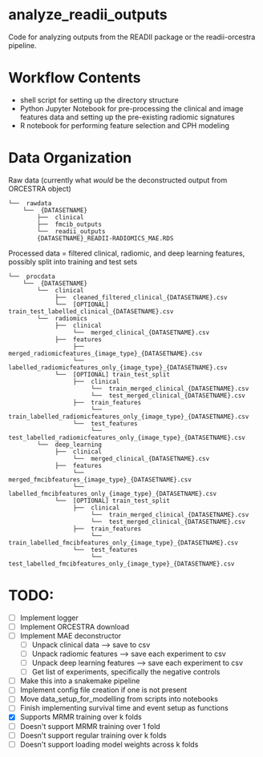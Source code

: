 # analyze_readii_outputs
Code for analyzing outputs from the READII package or the readii-orcestra pipeline.


# Workflow Contents
* shell script for setting up the directory structure
* Python Jupyter Notebook for pre-processing the clinical and image features data and setting up the pre-existing radiomic signatures
* R notebook for performing feature selection and CPH modeling

# Data Organization

Raw data (currently what _would_ be the deconstructed output from ORCESTRA object)
```raw
└──  rawdata
    └──  {DATASETNAME}
        ├──  clinical
        ├──  fmcib_outputs
        └──  readii_outputs
        {DATASETNAME}_READII-RADIOMICS_MAE.RDS
```

Processed data = filtered clinical, radiomic, and deep learning features, possibly split into training and test sets
```raw
└──  procdata
    └──  {DATASETNAME}
        └──  clinical
             ├──  cleaned_filtered_clinical_{DATASETNAME}.csv
             └──  [OPTIONAL] train_test_labelled_clinical_{DATASETNAME}.csv
        └──  radiomics
             ├──  clinical
                  └──  merged_clinical_{DATASETNAME}.csv
             ├──  features
                  ├──  merged_radiomicfeatures_{image_type}_{DATASETNAME}.csv
                  └──  labelled_radiomicfeatures_only_{image_type}_{DATASETNAME}.csv
             └──  [OPTIONAL] train_test_split
                  ├──  clinical
                       └──  train_merged_clinical_{DATASETNAME}.csv
                       └──  test_merged_clinical_{DATASETNAME}.csv
                  ├──  train_features
                       └──  train_labelled_radiomicfeatures_only_{image_type}_{DATASETNAME}.csv
                  └──  test_features
                       └──  test_labelled_radiomicfeatures_only_{image_type}_{DATASETNAME}.csv
        └──  deep_learning
             ├──  clinical
                  └──  merged_clinical_{DATASETNAME}.csv
             ├──  features
                  └──  merged_fmcibfeatures_{image_type}_{DATASETNAME}.csv
                  └──  labelled_fmcibfeatures_only_{image_type}_{DATASETNAME}.csv
             └──  [OPTIONAL] train_test_split
                  ├──  clinical
                       └──  train_merged_clinical_{DATASETNAME}.csv
                       └──  test_merged_clinical_{DATASETNAME}.csv
                  ├──  train_features
                       └──  train_labelled_fmcibfeatures_only_{image_type}_{DATASETNAME}.csv
                  └──  test_features
                       └──  test_labelled_fmcibfeatures_only_{image_type}_{DATASETNAME}.csv           
```
# TODO:

- [ ] Implement logger
- [ ] Implement ORCESTRA download
- [ ] Implement MAE deconstructor
    - [ ] Unpack clinical data --> save to csv
    - [ ] Unpack radiomic features --> save each experiment to csv
    - [ ] Unpack deep learning features --> save each experiment to csv
    - [ ] Get list of experiments, specifically the negative controls
- [ ] Make this into a snakemake pipeline
- [ ] Implement config file creation if one is not present
- [ ] Move data_setup_for_modelling from scripts into notebooks
- [ ] Finish implementing survival time and event setup as functions
- [x] Supports MRMR training over k folds
- [ ] Doesn't support MRMR training over 1 fold
- [ ] Doesn't support regular training over k folds
- [ ] Doesn't support loading model weights across k folds